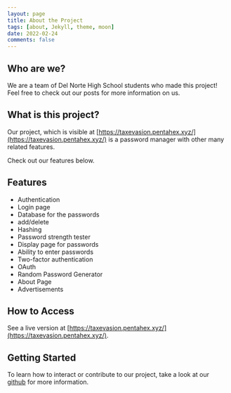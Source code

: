 ```yaml
---
layout: page
title: About the Project
tags: [about, Jekyll, theme, moon]
date: 2022-02-24
comments: false
---
```

## Who are we?
We are a team of Del Norte High School students who made this project! Feel free to check out our posts for more information on us.

## What is this project?
Our project, which is visible at [https://taxevasion.pentahex.xyz/](https://taxevasion.pentahex.xyz/) is a password manager with other many related features.

Check out our features below.

## Features
* Authentication
* Login page
* Database for the passwords
* add/delete
* Hashing
* Password strength tester
* Display page for passwords
* Ability to enter passwords
* Two-factor authentication
* OAuth
* Random Password Generator
* About Page
* Advertisements

## How to Access

See a live version at [https://taxevasion.pentahex.xyz/](https://taxevasion.pentahex.xyz/).

## Getting Started

To learn how to interact or contribute to our project, take a look at our [github](https://github.com/wrachel/TaxEvaders) for more information.

